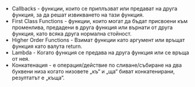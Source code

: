 
- Callbacks - функции, които се приплъзват или предават на друга функция, за да решат извикването на тази функция.
- First Class Functions - функции, които могат да бъдат присвоени към променлива, предадени в друга функция или върнати от друга функция, като всяка друга нормална стойност.
- Higher Order Functions - Взимат функции като аргумент или връщат функция като валута return.
- Lambda - Когато функция се предава на друга функция или се връща от нея.
- Конкатенация - е операция/действие по сливане/събиране на два буквени низа когато низовете „къ“ и „ща“ биват конкатенирани, резултатът е „къща“.
